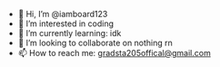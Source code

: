 - 👋 Hi, I’m @iamboard123
- 👀 I’m interested in coding
- 🌱 I’m currently learning: idk
- 💞️ I’m looking to collaborate on nothing rn
- 📫 How to reach me: gradsta205offical@gmail.com

<!---
iamboard123/iamboard123 is a ✨ special ✨ repository because its `README.md` (this file) appears on your GitHub profile.
You can click the Preview link to take a look at your changes.
--->
